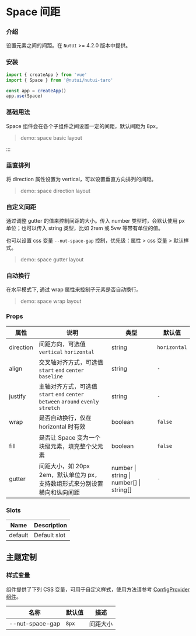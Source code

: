 # Space 间距

### 介绍

设置元素之间的间距。在 `NutUI` >= 4.2.0 版本中提供。

### 安装

```js
import { createApp } from 'vue'
import { Space } from '@nutui/nutui-taro'

const app = createApp()
app.use(Space)
```

### 基础用法

Space 组件会在各个子组件之间设置一定的间距，默认间距为 8px。

> demo: space basic layout

:::

### 垂直排列

将 direction 属性设置为 vertical，可以设置垂直方向排列的间距。

> demo: space direction layout

### 自定义间距

通过调整 gutter 的值来控制间距的大小。传入 number 类型时，会默认使用 px 单位；也可以传入 string 类型，比如 2rem 或 5vw 等带有单位的值。

也可以设置 css 变量 `--nut-space-gap` 控制，优先级：属性 > css 变量 > 默认样式。

> demo: space gutter layout

### 自动换行

在水平模式下, 通过 wrap 属性来控制子元素是否自动换行。

> demo: space wrap layout

### Props

| 属性 | 说明 | 类型 | 默认值 |
| --- | --- | --- | --- |
| direction | 间距方向，可选值 `vertical` `horizontal` | string | `horizontal` |
| align | 交叉轴对齐方式，可选值 `start` `end` `center` `baseline` | string | `-` |
| justify | 主轴对齐方式，可选值 `start` `end` `center` `between` `around` `evenly` `stretch` | string | `-` |
| wrap | 是否自动换行，仅在 horizontal 时有效 | boolean | `false` |
| fill | 是否让 Space 变为一个块级元素，填充整个父元素 | boolean | `false` |
| gutter | 间距大小，如 20px 2em，默认单位为 px，支持数组形式来分别设置横向和纵向间距 | number \| string \| number[] \| string[] | `-` |

### Slots

| Name | Description |
| --- | --- |
| default | Default slot |

## 主题定制

### 样式变量

组件提供了下列 CSS 变量，可用于自定义样式，使用方法请参考 [ConfigProvider 组件](#/zh-CN/component/configprovider)。

| 名称 | 默认值 | 描述 |
| --- | --- | --- |
| \--nut-space-gap | `8px` | 间距大小 |
